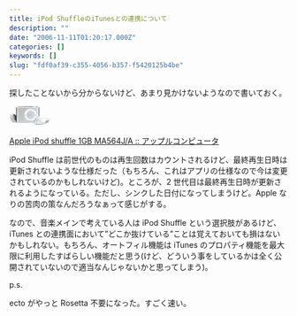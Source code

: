 ```yaml
---
title: iPod ShuffleのiTunesとの連携について
description: ""
date: "2006-11-11T01:20:17.000Z"
categories: []
keywords: []
slug: "fdf0af39-c355-4056-b357-f5420125b4be"
---
```


探したことないから分からないけど、あまり見かけないようなので書いておく。

![](0__Z8s7SasV5wUWDqag.jpg)

[Apple iPod shuffle 1GB MA564J/A :: アップルコンピュータ](http://www.amazon.co.jp/gp/redirect.html%3FASIN=B000FSBJO8%26tag=mrchildrenonl-22%26lcode=xm2%26cID=2025%26ccmID=165953%26location=/o/ASIN/B000FSBJO8%253FSubscriptionId=02ZH6J1W0649DTNS6002)

iPod Shuffle は前世代のものは再生回数はカウントされるけど、最終再生日時は更新されないような仕様だった（もちろん、これはアプリの仕様なので今は変更されているのかもしれないけど)。ところが、2 世代目は最終再生日時が更新されるようになっている。ただし、シンクした日付になってしまうけど。Apple なりの苦肉の策なんだろうなぁって感じがする。

なので、音楽メインで考えている人は iPod Shuffle という選択肢があるけど、iTunes との連携面において”どこか抜けている”ことは覚えておいても損はないかもしれない。もちろん、オートフィル機能は iTunes のプロパティ機能を最大限に利用したすばらしい機能だと思う(けど、どういう事をしているかは全く公開されていないので適当なんじゃないかと思ってしまう)。

p.s.

ecto がやっと Rosetta 不要になった。すごく速い。
